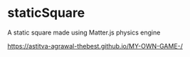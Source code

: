 # staticSquare
A static square made using Matter.js physics engine


  https://astitva-agrawal-thebest.github.io/MY-OWN-GAME-/
